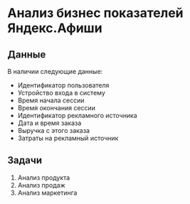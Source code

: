 # Анализ бизнес показателей Яндекс.Афиши

## Данные

В наличии следующие данные:

- Идентификатор пользователя
- Устройство входа в систему
- Время начала сессии
- Время окончания сессии
- Идентификатор рекламного источника
- Дата и время заказа
- Выручка с этого заказа
- Затраты на рекламный источник

## Задачи

1. Анализ продукта
2. Анализ продаж
3. Анализ маркетинга